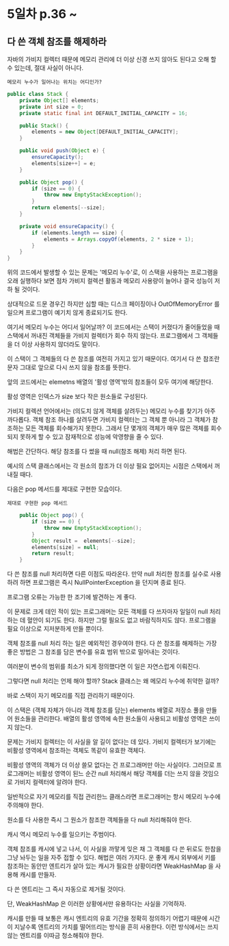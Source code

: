 # 5일차 p.36 ~ 

## 다 쓴 객체 참조를 해제하라

자바의 가비지 컬렉터 때문에 메모리 관리에 더 이상 신경 쓰지 않아도 된다고 오해 할 수 있는데,
절대 사실이 아니다.

`메모리 누수가 일어나는 위치는 어디인가? `

```java
public class Stack {
    private Object[] elements;
    private int size = 0;
    private static final int DEFAULT_INITIAL_CAPACITY = 16;

    public Stack() {
        elements = new Object[DEFAULT_INITIAL_CAPACITY];
    }

    public void push(Object e) {
        ensureCapacity();
        elements[size++] = e;
    }

    public Object pop() {
        if (size == 0) {
            throw new EmptyStackException();
        }
        return elements[--size];
    }

    private void ensureCapacity() {
        if (elements.length == size) {
            elements = Arrays.copyOf(elements, 2 * size + 1);
        }
    }
}
```

위의 코드에서 발생할 수 있는 문제는 '메모리 누수'로, 
이 스택을 사용하는 프로그램을 오래 실행하다 보면 점차 가비지 컬렉션 활동과 메모리 사용량이 늘어나 결국 성능이 저하 될 것이다.

상대적으로 드문 경우긴 하지만 심할 때는 디스크 페이징이나 OutOfMemoryError 를 일으켜 프로그램이 예기치 않게 종료되기도 한다. 

여기서 메모리 누수는 어디서 일어날까? 
이 코드에서는 스택이 커졌다가 줄어들었을 때 스택에서 꺼내진 객체들을 가비지 컬렉터가 회수 하지 않는다. 
프로그램에서 그 객체들을 더 이상 사용하지 않더라도 말이다.

이 스택이 그 객체들의 다 쓴 참조를 여전히 가지고 있기 때문이다.
여기서 다 쓴 참조란 문자 그대로 앞으로 다시 쓰지 않을 참조를 뜻한다. 

앞의 코드에서는 elemetns 배열의 '활성 영역'밖의 참조들이 모두 여기에 해당한다.

활성 영역은 인덱스가 size 보다 작은 원소들로 구성된다.

가비지 컬렉션 언어에서는 (의도치 않게 객체를 살려두는) 메모리 누수를 찾기가 아주 까다롭다.
객체 참조 하나를 살려두면 가비지 컬렉터는 그 객체 뿐 아니라 그 객체가 참조하는 모든 객체를 회수해가지 못한다. 
그래서 단 몇개의 객체가 매우 많은 객체를 회수되지 못하게 할 수 있고 잠재적으로 성능에 악영향을 줄 수 있다.

해법은 간단하다. 해당 참조를 다 썼을 때 null(참조 해제) 처리 하면 된다.

예시의 스택 클래스에서는 각 원소의 참조가 더 이상 필요 없어지는 시점은 스택에서 꺼내질 때다. 

다음은 pop 메서드를 제대로 구현한 모습이다.

`제대로 구현한 pop 메서드`

```java
    public Object pop() {
        if (size == 0) {
            throw new EmptyStackException();
        }
        Object result =  elements[--size];
        elements[size] = null;
        return result;
    }
```

다 쓴 참조를 null 처리하면 다른 이점도 따라온다. 만약 null 처리한 참조를 실수로 사용하려 하면
프로그램은 즉시 NullPointerException 을 던지며 종료 된다. 

프로그램 오류는 가능한 한 조기에 발견하는 게 좋다.

이 문제로 크게 데인 적이 있는 프로그래머는 모든 객체를 다 쓰자마자 일일이 null 처리 하는 데 혈안이 되기도 한다. 
하지만 그럴 필요도 없고 바람직하지도 않다. 프로그램을 필요 이상으로 지저분하게 만들 뿐이다. 

객체 참조를 null 처리 하는 일은 예외적인 경우여야 한다. 다 쓴 참조를 해제하는 가장 좋은 방법은 
그 참조를 담은 변수를 유효 범위 밖으로 밀어내는 것이다. 

여러분이 변수의 범위를 최소가 되게 정의했다면 이 일은 자연스럽게 이뤄진다.

그렇다면 null 처리는 언제 해야 할까? Stack 클래스는 왜 메모리 누수에 취약한 걸까?

바로 스택이 자기 메모리를 직접 관리하기 때문이다. 

이 스택은 (객체 자체가 아니라 객체 참조를 담는) elements 배열로 저장소 풀을 만들어 
원소들을 관리한다. 배열의 활성 영역에 속한 원소들이 사용되고 비활성 영역은 쓰이지 않는다.

문제는 가비지 컬렉터는 이 사실을 알 길이 없다는 데 있다.
가비지 컬렉터가 보기에는 비활성 영역에서 참조하는 객체도 똑같이 유효한 객체다.

비활성 영역의 객체가 더 이상 쓸모 없다는 건 프로그래머만 아는 사실이다.
그러므로 프로그래머는 비활성 영역이 된느 순간 null 처리해서 해당 객체를 더는 쓰지 않을 것임으로 가비지 컬렉터에 알려야 한다.

일반적으로 자기 메모리를 직접 관리한느 클래스라면 프로그래머는 항시 메모리 누수에 주의해야 한다.

원소를 다 사용한 즉시 그 원소가 참조한 객체들을 다 null 처리해줘야 한다.

캐시 역시 메모리 누수를 일으키는 주범이다.

객체 참조를 캐시에 넣고 나서, 이 사실을 까맣게 잊은 채 그 객체를 다 쓴 뒤로도 한참을 그냥 놔두는 일을 자주 접할 수 있다.
해법은 여러 가지다. 운 좋게 캐시 외부에서 키를 참조하는 동안만 엔트리가 살아 있는 캐시가 필요한 상황이라면
WeakHashMap 을 사용해 캐시를 만들자. 

다 쓴 엔트리는 그 즉시 자동으로 제거될 것이다. 

단, WeakHashMap 은 이러한 상황에서만 유용하다는 사실을 기억하자.

캐시를 만들 때 보통은 캐시 엔트리의 유효 기간을 정확히 정의하기 어렵기 때문에 시간이 지날수록 엔트리의 가치를 떨어뜨리는 
방식을 흔히 사용한다. 이런 방식에서는 쓰지 않는 엔트리를 이따금 청소해줘야 한다. 

